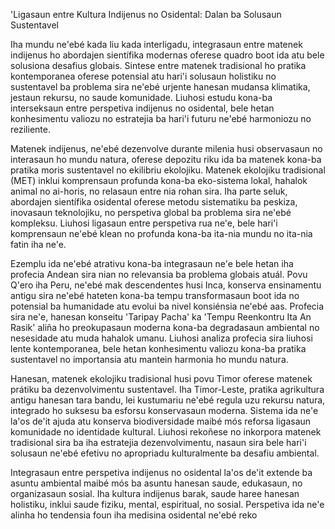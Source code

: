 'Ligasaun entre Kultura Indijenus no Osidental: Dalan ba Solusaun Sustentavel

Iha mundu ne'ebé kada liu kada interligadu, integrasaun entre matenek indijenus ho abordajen sientífika modernas oferese quadro boot ida atu bele solusiona desafius globais. Sintese entre matenek tradisional ho pratika kontemporanea oferese potensial atu hari'i solusaun holistiku no sustentavel ba problema sira ne'ebé urjente hanesan mudansa klimatika, jestaun rekursu, no saude komunidade. Liuhosi estudu kona-ba interseksaun entre perspetiva indijenus no osidental, bele hetan konhesimentu valiozu no estratejia ba hari'i futuru ne'ebé harmoniozu no reziliente.

Matenek indijenus, ne'ebé dezenvolve durante milenia husi observasaun no interasaun ho mundu natura, oferese depozitu riku ida ba matenek kona-ba pratika moris sustentavel no ekilibriu ekolojiku. Matenek ekolojiku tradisional (MET) inklui komprensaun profunda kona-ba eko-sistema lokal, hahalok animal no ai-horis, no relasaun entre nia rohan sira. Iha parte seluk, abordajen sientífika osidental oferese metodu sistematiku ba peskiza, inovasaun teknolojiku, no perspetiva global ba problema sira ne'ebé kompleksu. Liuhosi ligasaun entre perspetiva rua ne'e, bele hari'i komprensaun ne'ebé klean no profunda kona-ba ita-nia mundu no ita-nia fatin iha ne'e.

Ezemplu ida ne'ebé atrativu kona-ba integrasaun ne'e bele hetan iha profecia Andean sira nian no relevansia ba problema globais atuál. Povu Q'ero iha Peru, ne'ebé mak descendentes husi Inca, konserva ensinamentu antigu sira ne'ebé hateten kona-ba tempu transformasaun boot ida no potensial ba humanidade atu evolui ba nivel konsiénsia ne'ebé aas. Profecia sira ne'e, hanesan konseitu 'Taripay Pacha' ka 'Tempu Reenkontru Ita An Rasik' aliña ho preokupasaun moderna kona-ba degradasaun ambiental no nesesidade atu muda hahalok umanu. Liuhosi analiza profecia sira liuhosi lente kontemporanea, bele hetan konhesimentu valiozu kona-ba pratika sustentavel no importansia atu mantein harmonia ho mundu natura.

Hanesan, matenek ekolojiku tradisional husi povu Timor oferese matenek prátiku ba dezenvolvimentu sustentavel. Iha Timor-Leste, pratika agrikultura antigu hanesan tara bandu, lei kustumariu ne'ebé regula uzu rekursu natura, integrado ho suksesu ba esforsu konservasaun moderna. Sistema ida ne'e la'os de'it ajuda atu konserva biodiversidade maibé mós reforsa ligasaun komunidade no identidade kultural. Liuhosi rekoñese no inkorpora matenek tradisional sira ba iha estratejia dezenvolvimentu, nasaun sira bele hari'i solusaun ne'ebé efetivu no apropriadu kulturalmente ba desafiu ambiental.

Integrasaun entre perspetiva indijenus no osidental la'os de'it extende ba asuntu ambiental maibé mós ba asuntu hanesan saude, edukasaun, no organizasaun sosial. Iha kultura indijenus barak, saude haree hanesan holistiku, inklui saude fiziku, mental, espiritual, no sosial. Perspetiva ida ne'e alinha ho tendensia foun iha medisina osidental ne'ebé reko